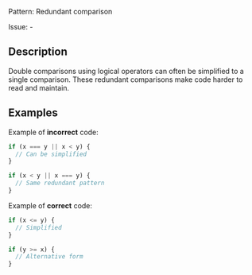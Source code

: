 Pattern: Redundant comparison

Issue: -

## Description

Double comparisons using logical operators can often be simplified to a single comparison. These redundant comparisons make code harder to read and maintain.

## Examples

Example of **incorrect** code:
```javascript
if (x === y || x < y) {
  // Can be simplified
}

if (x < y || x === y) {
  // Same redundant pattern
}
```

Example of **correct** code:
```javascript
if (x <= y) {
  // Simplified
}

if (y >= x) {
  // Alternative form
}
```